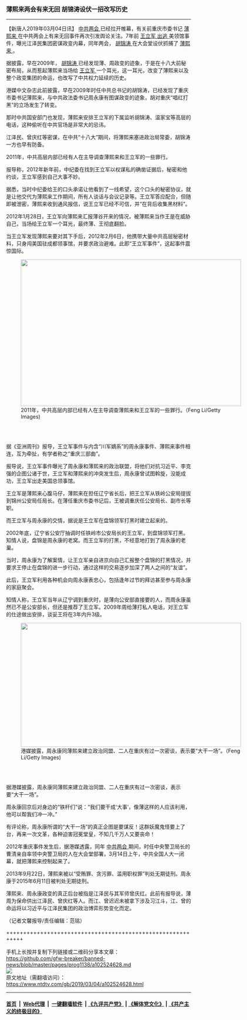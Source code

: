 ### 薄熙来两会有来无回 胡锦涛设伏一招改写历史
------------------------

<div class="post_content">
 <p>
  【新唐人2019年03月04日讯】
  <a href="https://www.ntdtv.com/gb/中共两会.htm">
   中共两会
  </a>
  已经拉开帷幕，有关前重庆市委书记
  <a href="https://www.ntdtv.com/gb/薄熙来.htm">
   薄熙来
  </a>
  在中共两会上有来无回事件再次引发舆论关注。7年前
  <a href="https://www.ntdtv.com/gb/王立军.htm">
   王立军
  </a>
  <a href="https://www.ntdtv.com/gb/出逃.htm">
   出逃
  </a>
  美领馆事件，曝光江泽民集团密谋政变内幕，同年两会，
  <a href="https://www.ntdtv.com/gb/胡锦涛.htm">
   胡锦涛
  </a>
  在大会堂设伏抓捕了
  <a href="https://www.ntdtv.com/gb/薄熙来.htm">
   薄熙来
  </a>
  。
 </p>
 <p>
  据披露，早在2009年，
  <a href="https://www.ntdtv.com/gb/胡锦涛.htm">
   胡锦涛
  </a>
  已经发现薄、周政变的迹象，于是在十八大前秘密布局，从而惹起薄熙来当场给
  <a href="https://www.ntdtv.com/gb/王立军.htm">
   王立军
  </a>
  一个耳光，这一耳光，改变了薄熙来以及整个政变集团的命运，也改写了中共权力延续的历史。
 </p>
 <p>
  港媒中文杂志此前披露，早在2009年时任中共总书记的胡锦涛，已经发现了重庆市委书记薄熙来，与中共政法委书记周永康有图谋政变的迹象，胡对重庆“唱红打黑”的立场发生了转变。
 </p>
 <p>
  那时中共国安部门也发现，薄熙来安排王立军的下属监听胡锦涛、温家宝等高层的电话，这种偷听在中共官场是非常大的忌讳。
 </p>
 <p>
  江泽民、曾庆红等密谋，在中共“十八大”期间，将薄熙来塞进政治局常委，胡锦涛一方也早有防备。
 </p>
 <p>
  2011年，中共高层内部已经有人在主导调查薄熙来和王立军的一些罪行。
 </p>
 <p>
  报导称，2012年新年前，中纪委在找到王立军以权谋私的确凿证据后，秘密和他约谈，王立军感到自己大事不妙。
 </p>
 <p>
  据悉，当时中纪委给王的口头承诺让他看到了一线希望，这个口头的秘密协议，就是让他交代为薄熙来工作期间，所有人谈话与会议记录等。王立军答应配合，但随即被泄密，薄熙来收到通风报信，说王立军已经不可信，并“在背后收集黑材料”。
 </p>
 <p>
  2012年1月28日，王立军向薄熙来汇报薄谷开来的情况，被薄熙来当作王是在威胁自己，当场给王立军一个耳光，最终薄、王彻底翻脸。
 </p>
 <p>
  当王立军发现薄熙来要对其下手后，2012年2月6日，他携带大量中共高层秘密材料，只身闯美国驻成都领事馆，并要求政治避难。此即“王立军事件”，这起事件震惊国际。
 </p>
 <figure class="wp-caption alignnone" id="attachment_102524632" style="width: 600px">
  <a href="https://www.ntdtv.com/assets/uploads/2019/03/d276f5868d049748a2178c7683149521.jpg">
   <img alt="" class="size-medium wp-image-102524632" height="400" src="https://www.ntdtv.com/assets/uploads/2019/03/d276f5868d049748a2178c7683149521-600x400.jpg" width="600"/>
  </a>
  <br/><figcaption class="wp-caption-text">
   2011年，中共高层内部已经有人在主导调查薄熙来和王立军的一些罪行。（Feng Li/Getty Images)
  </figcaption><br/>
 </figure><br/>
 <p>
  据《亚洲周刊》报导，王立军事件与内含“川军嫡系”的周永康事件、薄熙来事件相连，互为牵扯，有学者称之“重庆三部曲”。
 </p>
 <p>
  报导说，王立军事件曝光了周永康和薄熙来的政治联盟，将他们对抗习近平、李克强的企图公诸于世，王立军和薄熙来的冲突发生后，周永康曾试图斡旋，没能成功，王立军出走美国总领事馆。
 </p>
 <p>
  王立军是薄熙来心腹马仔，薄熙来在担任辽宁省长后，把王立军从铁岭公安局提拔到锦州公安局任局长。在薄任重庆市委书记后，王被调重庆任公安局长、副市长等职。
 </p>
 <p>
  而王立军与周永康的交情，据说是王立军在盘锦领军打黑时建立起来的。
 </p>
 <p>
  2002年底，辽宁省公安厅抽调时任铁岭市公安局长的王立军，到盘锦领军打黑。知情人说，盘锦是周永康的老窝。而王立军的打黑，不经意地打到了周永康的老巢。
 </p>
 <p>
  当时，周永康为了解案情，让王立军亲自进京向自己汇报整个盘锦的打黑情况，并要求王停止在盘锦的进一步行动，通过这样的交易逐步加深了两人之间的“友谊”。
 </p>
 <p>
  此后，王立军利用各种机会向周永康表忠心，包括逢年过节的拜访甚至参与周永康的家庭聚会。
 </p>
 <p>
  知情人称，王立军当年从辽宁调到重庆时，是薄向公安部直接要的人，而周永康虽然已不是公安部长，但还是推荐了王立军。2009年周给薄打私人电话，对王立军的仕途做出安排，谈妥王将在3年内升3级。
 </p>
 <figure class="wp-caption alignnone" id="attachment_102524630" style="width: 600px">
  <a href="https://www.ntdtv.com/assets/uploads/2019/03/56f0293d566c724911cad333cd846975.jpg">
   <img alt="" class="size-medium wp-image-102524630" height="338" src="https://www.ntdtv.com/assets/uploads/2019/03/56f0293d566c724911cad333cd846975-600x338.jpg" width="600"/>
  </a>
  <br/><figcaption class="wp-caption-text">
   港媒披露，周永康同薄熙来建立政治同盟、二人在重庆有过一次密谈，表示要“大干一场”。（Feng Li/Getty Images)
  </figcaption><br/>
 </figure><br/>
 <p>
  据港媒披露，周永康同薄熙来建立政治同盟、二人在重庆有过一次密谈，表示要“大干一场”。
 </p>
 <p>
  周永康回京后对身边的“铁杆们”说：“我们要干成‘大事’，像薄这样的人应该利用，他可以帮我们冲一冲。”
 </p>
 <p>
  有评论称，周永康所谓的“大干一场”的真正企图是要谋反！这群妖魔鬼怪要上了台，再来一次文革，各种迫害冠冕堂皇，不知几千万人又要丧命！
 </p>
 <p>
  2012年重庆事件发生后，据港媒透露，同年
  <a href="https://www.ntdtv.com/gb/中共两会.htm">
   中共两会
  </a>
  期间，时任中央警卫局长的曹清亲自率领中央警卫局的人在大会堂部署，3月14日上午，中共全国人大一闭幕，就把薄熙来控制起来了。
 </p>
 <p>
  2013年9月22日，薄熙来被以“受贿罪、贪污罪、滥用职权罪”判处无期徒刑。周永康于2015年6月11日被判处无期徒刑。
 </p>
 <p>
  薄熙来、周永康政变的真正后台被指是江泽民与其军师曾庆红。此前有报导说，薄周为保命供出江泽民、曾庆红等人。而江、曾迟迟未被拿下涉及习江斗，江、曾的命运将以习近平与江泽民集团的政治博弈形势变化而定。
 </p>
 <p>
  （记者文馨报导/责任编辑：范铭）
 </p>
 <div class="single_ad">
 </div>
</div>

+++++++++++++++++++++++++++++++++++++++++++++++++++++++++++<br/><br/>
手机上长按并复制下列链接或二维码分享本文章：<br/>
https://github.com/gfw-breaker/banned-news/blob/master/pages/prog1138/a102524628.md <br/>
<a href='https://github.com/gfw-breaker/banned-news/blob/master/pages/prog1138/a102524628.md'><img src='https://github.com/gfw-breaker/banned-news/blob/master/pages/prog1138/a102524628.md.png'/></a> <br/>
原文地址（需翻墙访问）：https://www.ntdtv.com/gb/2019/03/04/a102524628.html


------------------------
#### [首页](https://github.com/gfw-breaker/banned-news/blob/master/README.md) &nbsp;|&nbsp; [Web代理](https://github.com/labour-camp/helloworld) &nbsp;|&nbsp; [一键翻墙软件](https://github.com/gfw-breaker/nogfw/blob/master/README.md) &nbsp;| [《九评共产党》](https://github.com/gfw-breaker/9ping.md/blob/master/README.md#九评之一评共产党是什么) | [《解体党文化》](https://github.com/gfw-breaker/jtdwh.md/blob/master/README.md) | [《共产主义的终极目的》](https://github.com/gfw-breaker/gczydzjmd.md/blob/master/README.md)

